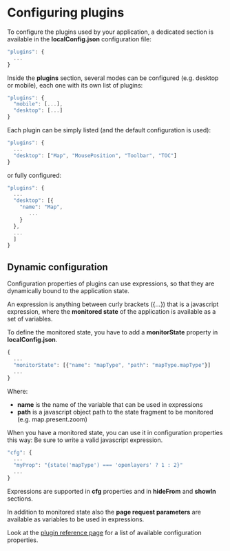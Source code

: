 # Configuring plugins
To configure the plugins used by your application, a dedicated section is available in the **localConfig.json** configuration file:

```js
"plugins": {
  ...
}
```

Inside the **plugins** section, several modes can be configured (e.g. desktop or mobile), each one with its own list of plugins:


```js
"plugins": {
  "mobile": [...],
  "desktop": [...]
}
```

Each plugin can be simply listed (and the default configuration is used):

```js
"plugins": {
  ...
  "desktop": ["Map", "MousePosition", "Toolbar", "TOC"]
}
```

or fully configured:

```js
"plugins": {
  ...
  "desktop": [{
    "name": "Map",
       ...
    }
  },
  ...
  ]
}
```

## Dynamic configuration
Configuration properties of plugins can use expressions, so that they are dynamically bound to the
application state.

An expression is anything between curly brackets ({...}) that is a javascript expression,
where the **monitored state** of the application is available as a set of variables.

To define the monitored state, you have to add a **monitorState** property in **localConfig.json**.

```js
{
  ...
  "monitorState": [{"name": "mapType", "path": "mapType.mapType"}]
  ...
}
```

Where:
 * **name** is the name of the variable that can be used in expressions
 * **path** is a javascript object path to the state fragment to be monitored (e.g. map.present.zoom)

When you have a monitored state, you can use it in configuration properties this way:
Be sure to write a valid javascript expression.
```js
"cfg": {
  ...
  "myProp": "{state('mapType') === 'openlayers' ? 1 : 2}"
  ...
}
```

Expressions are supported in **cfg** properties and in **hideFrom** and **showIn** sections.

In addition to monitored state also the **page request parameters** are available as variables to be
used in expressions.

Look at the [plugin reference page](./api/plugins) for a list of available configuration properties.
